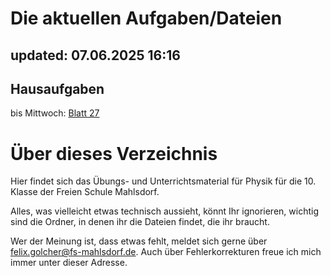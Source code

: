 # Die aktuellen Aufgaben/Dateien 
## updated: 07.06.2025 16:16

## Hausaufgaben

bis Mittwoch: [Blatt 27](arbeitsblaetter/aufg-27-schiefe-ebene-2025-06-07.pdf)

# Über dieses Verzeichnis

Hier findet sich das Übungs- und Unterrichtsmaterial für Physik für die 10. Klasse der Freien Schule Mahlsdorf.

Alles, was vielleicht etwas technisch aussieht, könnt Ihr ignorieren, wichtig sind die Ordner, in denen ihr die Dateien findet, die ihr braucht.

Wer der Meinung ist, dass etwas fehlt, meldet sich gerne über [felix.golcher@fs-mahlsdorf.de](mailto:felix.golcher@fs-mahlsdorf.de). Auch über Fehlerkorrekturen freue ich mich immer unter dieser Adresse.
